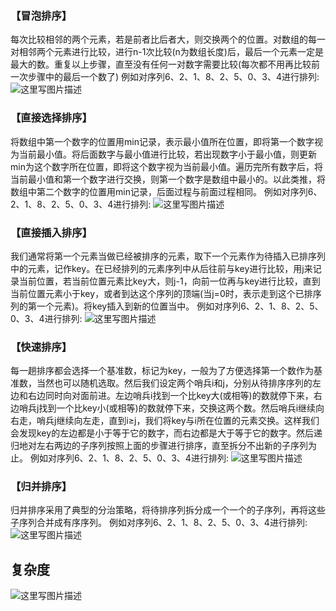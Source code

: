 ### 【冒泡排序】
每次比较相邻的两个元素，若是前者比后者大，则交换两个的位置。对数组的每一对相邻两个元素进行比较，进行n-1次比较(n为数组长度)后，最后一个元素一定是最大的数。重复以上步骤，直至没有任何一对数字需要比较(每次都不用再比较前一次步骤中的最后一个数了)
例如对序列6、2、1、8、2、5、0、3、4进行排列:
![这里写图片描述](https://img-blog.csdn.net/20180412104655970?watermark/2/text/aHR0cHM6Ly9ibG9nLmNzZG4ubmV0L3UwMTM1OTc5MzE=/font/5a6L5L2T/fontsize/400/fill/I0JBQkFCMA==/dissolve/70)

### 【直接选择排序】
将数组中第一个数字的位置用min记录，表示最小值所在位置，即将第一个数字视为当前最小值。将后面数字与最小值进行比较，若出现数字小于最小值，则更新min为这个数字所在位置，即将这个数字视为当前最小值。遍历完所有数字后，将当前最小值和第一个数字进行交换，则第一个数字是数组中最小的。以此类推，将数组中第二个数字的位置用min记录，后面过程与前面过程相同。
例如对序列6、2、1、8、2、5、0、3、4进行排列:
![这里写图片描述](https://img-blog.csdn.net/20180412111804327?watermark/2/text/aHR0cHM6Ly9ibG9nLmNzZG4ubmV0L3UwMTM1OTc5MzE=/font/5a6L5L2T/fontsize/400/fill/I0JBQkFCMA==/dissolve/70)

### 【直接插入排序】
我们通常将第一个元素当做已经被排序的元素，取下一个元素作为待插入已排序列中的元素，记作key。在已经排列的元素序列中从后往前与key进行比较，用j来记录当前位置，若当前位置元素比key大，则j-1，向前一位再与key进行比较，直到当前位置元素小于key，或者到达这个序列的顶端(当j=0时，表示走到这个已排序列的第一个元素)。将key插入到新的位置当中。
例如对序列6、2、1、8、2、5、0、3、4进行排列:
![这里写图片描述](https://img-blog.csdn.net/20180412115904364?watermark/2/text/aHR0cHM6Ly9ibG9nLmNzZG4ubmV0L3UwMTM1OTc5MzE=/font/5a6L5L2T/fontsize/400/fill/I0JBQkFCMA==/dissolve/70)


### 【快速排序】
每一趟排序都会选择一个基准数，标记为key，一般为了方便选择第一个数作为基准数，当然也可以随机选取。然后我们设定两个哨兵i和j，分别从待排序序列的左边和右边同时向对面前进。左边哨兵i找到一个比key大(或相等)的数就停下来，右边哨兵j找到一个比key小(或相等)的数就停下来，交换这两个数。然后哨兵i继续向右走，哨兵j继续向左走，直到i$\ge$j，我们将key与i所在位置的元素交换。这样我们会发现key的左边都是小于等于它的数字，而右边都是大于等于它的数字。然后递归地对左右两边的子序列按照上面的步骤进行排序，直至拆分不出新的子序列为止。
例如对序列6、2、1、8、2、5、0、3、4进行排列:
![这里写图片描述](https://img-blog.csdn.net/20180412125018999?watermark/2/text/aHR0cHM6Ly9ibG9nLmNzZG4ubmV0L3UwMTM1OTc5MzE=/font/5a6L5L2T/fontsize/400/fill/I0JBQkFCMA==/dissolve/70)

### 【归并排序】
归并排序采用了典型的分治策略，将待排序列拆分成一个一个的子序列，再将这些子序列合并成有序序列。
例如对序列6、2、1、8、2、5、0、3、4进行排列:
![这里写图片描述](https://img-blog.csdn.net/20180412135118413?watermark/2/text/aHR0cHM6Ly9ibG9nLmNzZG4ubmV0L3UwMTM1OTc5MzE=/font/5a6L5L2T/fontsize/400/fill/I0JBQkFCMA==/dissolve/70)


## 复杂度

![这里写图片描述](https://img-blog.csdn.net/20180412152614105?watermark/2/text/aHR0cHM6Ly9ibG9nLmNzZG4ubmV0L3UwMTM1OTc5MzE=/font/5a6L5L2T/fontsize/400/fill/I0JBQkFCMA==/dissolve/70)
